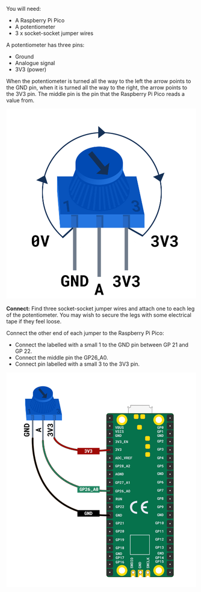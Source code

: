 You will need:

+ A Raspberry Pi Pico
+ A potentiometer
+ 3 x socket-socket jumper wires

A potentiometer has three pins:
- Ground
- Analogue signal
- 3V3 (power)

When the potentiometer is turned all the way to the left the arrow points to the GND pin, when it is turned all the way to the right, the arrow points to the 3V3 pin. The middle pin is the pin that the Raspberry Pi Pico reads a value from.

![An illustration of a potentiometer.](images/potentiometer-illustration.png)

**Connect:** Find three socket-socket jumper wires and attach one to each leg of the potentiometer. You may wish to secure the legs with some electrical tape if they feel loose.

Connect the other end of each jumper to the Raspberry Pi Pico:

+ Connect the labelled with a small 1 to the GND pin between GP 21 and GP 22.
+ Connect the middle pin the GP26_A0.
+ Connect pin labelled with a small 3 to the 3V3 pin.

![A potentiometer wired to a Raspberry Pi Pico.](images/pot-diagram.png)